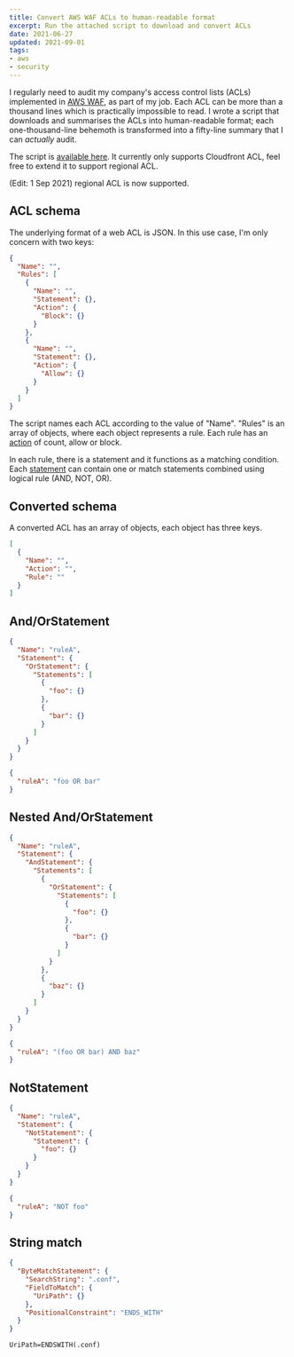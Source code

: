```yaml
---
title: Convert AWS WAF ACLs to human-readable format
excerpt: Run the attached script to download and convert ACLs
date: 2021-06-27
updated: 2021-09-01
tags:
- aws
- security
---
```


I regularly need to audit my company's access control lists (ACLs) implemented in [AWS WAF](https://aws.amazon.com/waf/), as part of my job. Each ACL can be more than a thousand lines which is practically impossible to read. I wrote a script that downloads and summarises the ACLs into human-readable format; each one-thousand-line behemoth is transformed into a fifty-line summary that I can _actually_ audit.

The script is [available here](https://gitlab.com/curben/aws-scripts/-/blob/main/waf-acl.py). It currently only supports Cloudfront ACL, feel free to extend it to support regional ACL.

(Edit: 1 Sep 2021) regional ACL is now supported.

## ACL schema

The underlying format of a web ACL is JSON. In this use case, I'm only concern with two keys:

``` json
{
  "Name": "",
  "Rules": [
    {
      "Name": "",
      "Statement": {},
      "Action": {
        "Block": {}
      }
    },
    {
      "Name": "",
      "Statement": {},
      "Action": {
        "Allow": {}
      }
    }
  ]
}
```

The script names each ACL according to the value of "Name". "Rules" is an array of objects, where each object represents a rule. Each rule has an [action](https://docs.aws.amazon.com/waf/latest/developerguide/waf-rule-action.html) of count, allow or block.

In each rule, there is a statement and it functions as a matching condition. Each [statement](https://docs.aws.amazon.com/waf/latest/developerguide/waf-rule-statements-list.html) can contain one or match statements combined using logical rule (AND, NOT, OR).

## Converted schema

A converted ACL has an array of objects, each object has three keys.

``` json
[
  {
    "Name": "",
    "Action": "",
    "Rule": ""
  }
]
```

## And/OrStatement

``` json Original
{
  "Name": "ruleA",
  "Statement": {
    "OrStatement": {
      "Statements": [
        {
          "foo": {}
        },
        {
          "bar": {}
        }
      ]
    }
  }
}
```

``` json Converted
{
  "ruleA": "foo OR bar"
}
```

## Nested And/OrStatement

``` json Original
{
  "Name": "ruleA",
  "Statement": {
    "AndStatement": {
      "Statements": [
        {
          "OrStatement": {
            "Statements": [
              {
                "foo": {}
              },
              {
                "bar": {}
              }
            ]
          }
        },
        {
          "baz": {}
        }
      ]
    }
  }
}
```

``` json Converted
{
  "ruleA": "(foo OR bar) AND baz"
}
```

## NotStatement

``` json Original
{
  "Name": "ruleA",
  "Statement": {
    "NotStatement": {
      "Statement": {
        "foo": {}
      }
    }
  }
}
```

``` json Converted
{
  "ruleA": "NOT foo"
}
```


## String match

``` json Orignal
{
  "ByteMatchStatement": {
    "SearchString": ".conf",
    "FieldToMatch": {
      "UriPath": {}
    },
    "PositionalConstraint": "ENDS_WITH"
  }
}
```

``` plain Converted
UriPath=ENDSWITH(.conf)
```
